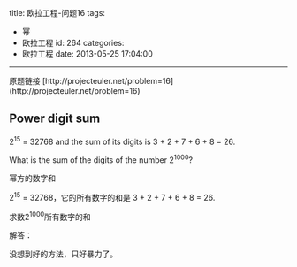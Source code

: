title: 欧拉工程-问题16
tags:
  - 幂
  - 欧拉工程
id: 264
categories:
  - 欧拉工程
date: 2013-05-25 17:04:00
---

<div>原题链接 [http://projecteuler.net/problem=16](http://projecteuler.net/problem=16)</div>
<div>

## Power digit sum

</div>
<div>

2<sup>15</sup> = 32768 and the sum of its digits is 3 + 2 + 7 + 6 + 8 = 26.

What is the sum of the digits of the number 2<sup>1000</sup>?

幂方的数字和

2<sup>15</sup> = 32768，它的所有数字的和是 3 + 2 + 7 + 6 + 8 = 26.

求数2<sup>1000</sup>所有数字的和

解答：

没想到好的方法，只好暴力了。

&nbsp;

</div>
